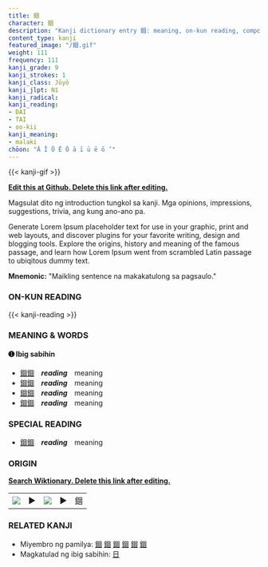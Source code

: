```yaml
---
title: 錮
character: 錮
description: "Kanji dictionary entry 錮: meaning, on-kun reading, compounds, origin, related kanji"
content_type: kanji
featured_image: "/錮.gif"
weight: 111
frequency: 111
kanji_grade: 9
kanji_strokes: 1
kanji_class: Jōyō
kanji_jlpt: N1
kanji_radical: 
kanji_reading: 
- DAI
- TAI
- oo-kii
kanji_meaning:
- malaki
chōon: "Ā Ī Ū Ē Ō ā ī ū ē ō ’"
---
```

[//]: # (Don't edit the line below. Kanji animated GIF code is automatically generated.)
{{< kanji-gif >}}

[//]: # (Edit below this line.)

**[Edit this at Github. Delete this link after editing.](https://github.com/tim0g/tim/tree/main/content/kanji/錮/index.md)**

Magsulat dito ng introduction tungkol sa kanji. Mga opinions, impressions, suggestions, trivia, ang kung ano-ano pa.

Generate Lorem Ipsum placeholder text for use in your graphic, print and web layouts, and discover plugins for your favorite writing, design and blogging tools. Explore the origins, history and meaning of the famous passage, and learn how Lorem Ipsum went from scrambled Latin passage to ubiqitous dummy text.
 
**Mnemonic:** "Maikling sentence na makakatulong sa pagsaulo."

### ON-KUN READING

[//]: # (Don't edit the line below. ON-KUN READING code is automatically generated.)
{{< kanji-reading >}}

### MEANING & WORDS

#### ➊ **Ibig sabihin**
  - [錮](../錮)[錮](../錮)　***reading***　meaning
  - [錮](../錮)[錮](../錮)　***reading***　meaning
  - [錮](../錮)[錮](../錮)　***reading***　meaning
  - [錮](../錮)[錮](../錮)　***reading***　meaning

### SPECIAL READING
  - [錮](../錮)[錮](../錮)　***reading***　meaning

### ORIGIN

**[Search Wiktionary. Delete this link after editing.](https://wiktionary.org/wiki/錮)**
<table class="kanji-table"><tr><td>
<img src="60px-錮-bronze.svg.png">
</td><td>▶</td><td>
<img src="60px-錮-oracle.svg.png">
</td><td>▶</td>
<td class="kanji-origin">錮</td>
</tr></table>

### RELATED KANJI
- Miyembro ng pamilya: [錮](../錮) [錮](../錮) [錮](../錮) [錮](../錮) [錮](../錮) [錮](../錮)
- Magkatulad ng ibig sabihin: [日](../日)
